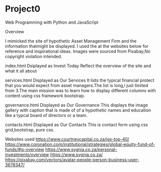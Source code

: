 # Project0


Web Programming with Python and JavaScript



Overview

I mimicked the site of hypothetic Asset Management Firm and the information thatmight be displayed.
I used the at the websites below for reference and inspirational ideas.
Images were sourced from Pixabay,No copyright violation intended.

index.html
Dsiplayed as Invest Today
Reflect the overview of the site and what it all about

services.html
Displayed as Our Services
It lists the typical financial protect that you would expect from asset managers.The list is long,i just limited from 3.The main mission was to learn how to display different columns with content using css framework bootstrap.

governance.html
Displayed as Our Governance
This displays the image gallery with caption that is made of of a hypothetic names and education like a typcal board of directors or a team.

contacts.html
Displayed as Our Contacts
This is contact form using css grid,bootstrap, pure css.

Websites used
https://www.courtneycapital.co.za/jse-top-40/
https://www.coronation.com/institutional/strategies/global-equity-fund-of-funds/#js-overview
https://www.sygnia.co.za/personal-investments/overview
https://www.sygnia.co.za/
https://pixabay.com/vectors/avatar-people-person-business-user-3678347/

